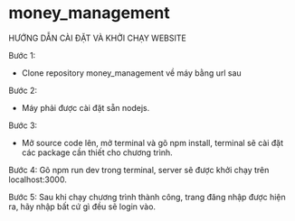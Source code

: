 # money_management

HƯỚNG DẪN CÀI ĐẶT VÀ KHỞI CHẠY WEBSITE

Bước 1:
- Clone repository money_management về máy bằng url sau

Bước 2:
- Máy phải được cài đặt sẵn nodejs.


Bước 3:
- Mở source code lên, mở terminal và gõ npm install, terminal sẽ cài đặt các package cần thiết cho chương trình.


Bước 4: Gõ npm run dev trong terminal, server sẽ được khởi chạy trên localhost:3000.


Bước 5: Sau khi chạy chương trình thành công, trang đăng nhập được hiện ra, hãy nhập bất cứ gì đều sẽ login vào.
